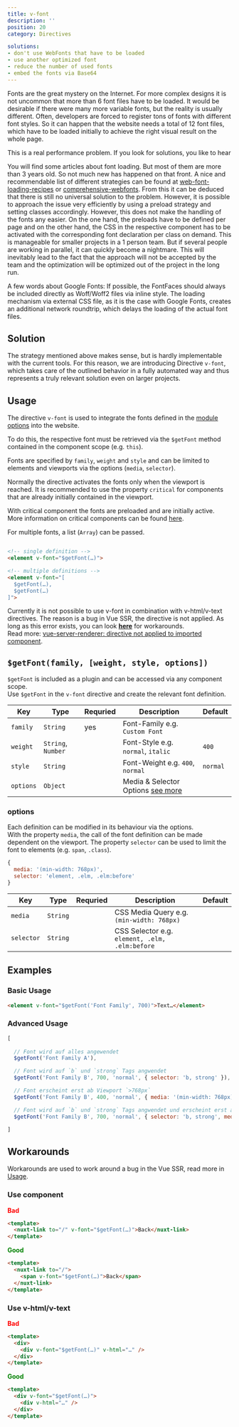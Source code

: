 ```yaml
---
title: v-font
description: ''
position: 20
category: Directives

solutions: 
- don't use WebFonts that have to be loaded
- use another optimized font
- reduce the number of used fonts
- embed the fonts via Base64
---
```


Fonts are the great mystery on the Internet. For more complex designs it is not uncommon that more than 6 font files have to be loaded. It would be desirable if there were many more variable fonts, but the reality is usually different. Often, developers are forced to register tons of fonts with different font styles. So it can happen that the website needs a total of 12 font files, which have to be loaded initially to achieve the right visual result on the whole page.

This is a real performance problem. If you look for solutions, you like to hear

<list :items="solutions" type="info"></list>

You will find some articles about font loading. But most of them are more than 3 years old. So not much new has happened on that front. A nice and recommendable list of different strategies can be found at [web-font-loading-recipes](https://github.com/zachleat/web-font-loading-recipes) or 
[comprehensive-webfonts](https://www.zachleat.com/web/comprehensive-webfonts/). From this it can be deduced that there is still no universal solution to the problem. However, it is possible to approach the issue very efficiently by using a preload strategy and setting classes accordingly. However, this does not make the handling of the fonts any easier. On the one hand, the preloads have to be defined per page and on the other hand, the CSS in the respective component has to be activated with the corresponding font declaration per class on demand. This is manageable for smaller projects in a 1 person team. But if several people are working in parallel, it can quickly become a nightmare. This will inevitably lead to the fact that the approach will not be accepted by the team and the optimization will be optimized out of the project in the long run.

<alert type="info">A few words about Google Fonts: If possible, the FontFaces should always be included directly as Woff/Woff2 files via inline style. The loading mechanism via external CSS file, as it is the case with Google Fonts, creates an additional network roundtrip, which delays the loading of the actual font files.</alert>

## Solution

The strategy mentioned above makes sense, but is hardly implementable with the current tools. For this reason, we are introducing Directive `v-font`, which takes care of the outlined behavior in a fully automated way and thus represents a truly relevant solution even on larger projects.

## Usage

The directive `v-font` is used to integrate the fonts defined in the [module options](/options#fonts) into the website.

To do this, the respective font must be retrieved via the `$getFont` method contained in the component scope (e.g. `this`).

Fonts are specified by `family`, `weight` and `style` and can be limited to elements and viewports via the options (`media`, `selector`).

Normally the directive activates the fonts only when the viewport is reached.
It is recommended to use the property `critical` for components that are already initially contained in the viewport.

With critical component the fonts are preloaded and are initially active.  
More information on critical components can be found [here](/usage#critical-prop-for-critical-components).

For multiple fonts, a list (`Array`) can be passed.

````html

<!-- single definition -->
<element v-font="$getFont(…)">

<!-- multiple definitions -->
<element v-font="[
  $getFont(…),
  $getFont(…)
]">
````

<alert type="danger">Currently it is not possible to use v-font in combination with v-html/v-text directives. The reason is a bug in Vue SSR, the directive is not applied. As long as this error exists, you can look [**here**](/directives/v-font#workarounds) for workarounds.<br>Read more: [vue-server-renderer: directive not applied to imported component](https://github.com/vuejs/vue/issues/10733).
</alert>


## `$getFont(family, [weight, style, options])`

`$getFont` is included as a plugin and can be accessed via any component scope.  
Use `$getFont` in the `v-font` directive and create the relevant font definition.

| Key       | Type               | Requried | Description                                                     | Default  |
| --------- | ------------------ | -------- | --------------------------------------------------------------- | -------- |
| `family`  | `String`           | yes      | Font-Family e.g. `Custom Font`                                  |          |
| `weight`  | `String`, `Number` |          | Font-Style e.g. `normal`, `italic`                              | `400`    |
| `style`   | `String`           |          | Font-Weight e.g. `400`, `normal`                                | `normal` |
| `options` | `Object`           |          | Media & Selector Options [see more](/directives/v-font#options) |          |


### options

Each definition can be modified in its behaviour via the options.  
With the property `media`, the call of the font definition can be made dependent on the viewport. 
The property `selector` can be used to limit the font to elements (e.g. `span`, `.class`).

````js
{
  media: '(min-width: 768px)',
  selector: 'element, .elm, .elm:before'
}
````

| Key        | Type     | Requried | Description                                    | Default |
| ---------- | -------- | -------- | ---------------------------------------------- | ------- |
| `media`    | `String` |          | CSS Media Query e.g. `(min-width: 768px)`      |         |
| `selector` | `String` |          | CSS Selector e.g. `element, .elm, .elm:before` |         |

## Examples

### Basic Usage

````html
<element v-font="$getFont('Font Family', 700)">Text…</element>
````
### Advanced Usage

````js
[
  
  // Font wird auf alles angewendet
  $getFont('Font Family A'),

  // Font wird auf `b` und `strong` Tags angwendet
  $getFont('Font Family B', 700, 'normal', { selector: 'b, strong' }),

  // Font erscheint erst ab Viewport `>768px`
  $getFont('Font Family B', 400, 'normal', { media: '(min-width: 768px)' }),

  // Font wird auf `b` und `strong` Tags angwendet und erscheint erst ab Viewport `>768px`
  $getFont('Font Family B', 700, 'normal', { selector: 'b, strong', media: '(min-width: 768px)' })

]
````

## Workarounds

Workarounds are used to work around a bug in the Vue SSR, read more in [Usage](/directives/v-font#usage).
### Use component

**<span style="color: red;">Bad</span>**
````html
<template>
  <nuxt-link to="/" v-font="$getFont(…)">Back</nuxt-link>
</template>
````

**<span style="color: green;">Good</span>**
````html
<template>
  <nuxt-link to="/">
    <span v-font="$getFont(…)">Back</span>
  </nuxt-link>
</template>
````

### Use v-html/v-text
**<span style="color: red;">Bad</span>**
````html
<template>
  <div>
    <div v-font="$getFont(…)" v-html="…" />
  </div>
</template>
````

**<span style="color: green;">Good</span>**
````html
<template>
  <div v-font="$getFont(…)">
    <div v-html="…" />
  </div>
</template>
````

